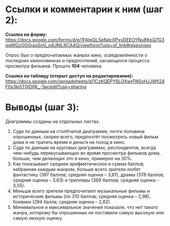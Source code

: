 # Ссылки и комментарии к ним (шаг 2):

**Ссылка на форму:** <https://docs.google.com/forms/d/e/1FAIpQLSeNdcXPxyDEEOYNu8KpQ7G3qqWQzGG0raqSnG_vdUNlLRCA4Q/viewform?usp=sf_link#responses>

Опрос был о предпочитаемых жанрах кино, осведомлённости о последних киноновинках и предпочтений, касающихся процесса просмотра фильмов. Прошло __104__ человека. 

**Ссылка на таблицу (открыт доступ на редактирование):** <https://docs.google.com/spreadsheets/d/1CzKQEPY6LOXwrFN5xHJJWfj24F0s3ki5TlXDIIK_-3w/edit?usp=sharing>


# Выводы (шаг 3):

Диаграммы созданы на отдельных листах. 

1. Судя по данным на столбчатой диаграмме, почти половина опрошенных, скорее всего, предпочтёт посмотреть новый фильм дома и не тратить время и деньги на поход в кино. 
2. Судя по данным на круговых диаграммах, респондентов, всегда чем-нибудь перекусывающих во время просмотра фильмов дома, больше, чем делающих это в кино, примерно на 30%. 
3. Как показывают среднее арифметическое и сумма баллов, набранная каждым жанром, больше всего зрители любят фантастику (397 баллов; средняя оценка – 3,81), драмы (378 баллов; средняя оценка – 3,63) и триллеры (369 баллов; средняя оценка – 3,55). 
4. Меньше всего зрители предпочитают музыкальные фильмы и исторические фильмы (по 310 баллов; средняя оценка – 2,98), боевики (294 балла; средняя оценка – 2,82). 
5. Минимальное и максимальное значения показали, что нет такого жанра, которому бы опрошенные не поставили самую высокую или самую низкую оценку. 

